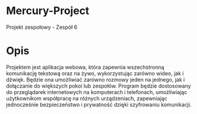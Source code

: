 # Mercury-Project
Projekt zespołowy - Zespół 6

# Opis
Projektem jest aplikacja webowa, która zapewnia wszechstronną komunikację tekstową oraz na żywo, wykorzystując zarówno wideo, jak i dźwięk. Będzie ona umożliwiać zarówno rozmowy jeden na jednego, jak i dołączanie do większych pokoi lub zespołów. Program będzie dostosowany do przeglądarek internetowych na komputerach i telefonach, umożliwiając użytkownikom współpracę na różnych urządzeniach, zapewniając jednocześnie bezpieczeństwo i prywatność dzięki szyfrowaniu komunikacji.

